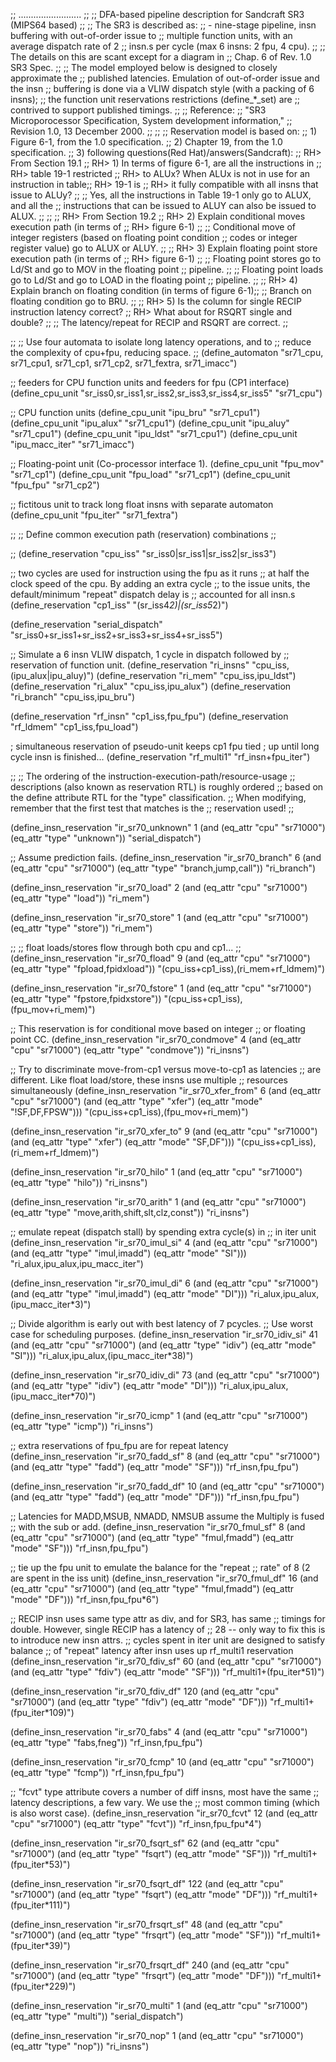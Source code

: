 ;; .........................
;;
;; DFA-based pipeline description for Sandcraft SR3 (MIPS64 based)
;;
;; The SR3 is described as:
;;     - nine-stage pipeline, insn buffering with out-of-order issue to
;;       multiple function units, with an average dispatch rate of 2
;;       insn.s per cycle (max 6 insns: 2 fpu, 4 cpu).
;;
;;  The details on this are scant except for a diagram in
;;  Chap. 6 of Rev. 1.0 SR3 Spec.
;;
;;  The model employed below is designed to closely approximate the
;;  published latencies. Emulation of out-of-order issue and the insn
;;  buffering is done via a VLIW dispatch style (with a packing of 6 insns);
;;  the function unit reservations restrictions (define_*_set) are
;;  contrived to support published timings.
;;
;; Reference:
;;   "SR3 Microporocessor Specification, System development information,"
;;   Revision 1.0, 13 December 2000.
;;
;;
;; Reservation model is based on:
;;   1) Figure 6-1, from the 1.0 specification.
;;   2) Chapter 19, from the 1.0 specification.
;;   3) following questions(Red Hat)/answers(Sandcraft):
;;     RH> From Section 19.1
;;     RH>      1) In terms of figure 6-1, are all the instructions in
;;     RH>         table 19-1 restricted
;;     RH>         to ALUx? When ALUx is not in use for an instruction in table;;     RH>          19-1 is
;;     RH>         it fully compatible with all insns that issue to ALUy?
;;
;;     Yes, all the instructions in Table 19-1 only go to ALUX, and all the
;;     instructions that can be issued to ALUY can also be issued to ALUX.
;;
;;
;;     RH> From Section 19.2
;;     RH>      2) Explain conditional moves execution path (in terms of
;;     RH>      figure 6-1)
;;
;;     Conditional move of integer registers (based on floating point condition
;;     codes or integer register value) go to ALUX or ALUY.
;;
;;     RH>      3) Explain floating point store execution path (in terms of
;;     RH>      figure 6-1)
;;
;;     Floating point stores go to Ld/St and go to MOV in the floating point
;;     pipeline.
;;
;;     Floating point loads go to Ld/St and go to LOAD in the floating point
;;     pipeline.
;;
;;     RH>      4) Explain branch on floating condition (in terms of figure 6-1);;
;;     Branch on floating condition go to BRU.
;;
;;     RH>      5) Is the column for single RECIP instruction latency correct?
;;     RH>      What about for RSQRT single and double?
;;
;;     The latency/repeat for RECIP and RSQRT are correct.
;;

;;
;; Use four automata to isolate long latency operations, and to
;; reduce the complexity of cpu+fpu, reducing space.
;;
(define_automaton "sr71_cpu, sr71_cpu1, sr71_cp1, sr71_cp2, sr71_fextra, sr71_imacc")

;;  feeders for CPU function units and feeders for fpu (CP1 interface)
(define_cpu_unit "sr_iss0,sr_iss1,sr_iss2,sr_iss3,sr_iss4,sr_iss5" "sr71_cpu")

;; CPU function units
(define_cpu_unit "ipu_bru"       "sr71_cpu1")
(define_cpu_unit "ipu_alux"      "sr71_cpu1")
(define_cpu_unit "ipu_aluy"      "sr71_cpu1")
(define_cpu_unit "ipu_ldst"      "sr71_cpu1")
(define_cpu_unit "ipu_macc_iter" "sr71_imacc")


;; Floating-point unit (Co-processor interface 1).
(define_cpu_unit "fpu_mov"          "sr71_cp1")
(define_cpu_unit "fpu_load"         "sr71_cp1")
(define_cpu_unit "fpu_fpu"          "sr71_cp2")

;; fictitous unit to track long float insns with separate automaton
(define_cpu_unit "fpu_iter"         "sr71_fextra")


;;
;; Define common execution path (reservation) combinations
;;

;;
(define_reservation "cpu_iss"         "sr_iss0|sr_iss1|sr_iss2|sr_iss3")

;; two cycles are used for instruction using the fpu as it runs
;; at half the clock speed of the cpu. By adding an extra cycle
;; to the issue units, the default/minimum "repeat" dispatch delay is
;; accounted for all insn.s
(define_reservation "cp1_iss"         "(sr_iss4*2)|(sr_iss5*2)")

(define_reservation "serial_dispatch" "sr_iss0+sr_iss1+sr_iss2+sr_iss3+sr_iss4+sr_iss5")

;; Simulate a 6 insn VLIW dispatch, 1 cycle in dispatch followed by
;; reservation of function unit.
(define_reservation "ri_insns"         "cpu_iss,(ipu_alux|ipu_aluy)")
(define_reservation "ri_mem"           "cpu_iss,ipu_ldst")
(define_reservation "ri_alux"          "cpu_iss,ipu_alux")
(define_reservation "ri_branch"        "cpu_iss,ipu_bru")

(define_reservation "rf_insn"          "cp1_iss,fpu_fpu")
(define_reservation "rf_ldmem"         "cp1_iss,fpu_load")

; simultaneous reservation of pseudo-unit keeps cp1 fpu tied
; up until long cycle insn is finished...
(define_reservation "rf_multi1"        "rf_insn+fpu_iter")

;;
;; The ordering of the instruction-execution-path/resource-usage
;; descriptions (also known as reservation RTL) is roughly ordered
;; based on the define attribute RTL for the "type" classification.
;; When modifying, remember that the first test that matches is the
;; reservation used!
;;


(define_insn_reservation "ir_sr70_unknown"
                               1
                          (and (eq_attr "cpu" "sr71000")
                               (eq_attr "type" "unknown"))
                         "serial_dispatch")


;; Assume prediction fails.
(define_insn_reservation "ir_sr70_branch"
                               6
                          (and (eq_attr "cpu" "sr71000")
                               (eq_attr "type" "branch,jump,call"))
                         "ri_branch")

(define_insn_reservation "ir_sr70_load"
                               2
                          (and (eq_attr "cpu" "sr71000")
                               (eq_attr "type" "load"))
                         "ri_mem")

(define_insn_reservation "ir_sr70_store"
                               1
                          (and (eq_attr "cpu" "sr71000")
                               (eq_attr "type" "store"))
                         "ri_mem")


;;
;; float loads/stores flow through both cpu and cp1...
;;
(define_insn_reservation "ir_sr70_fload"
                               9
                          (and (eq_attr "cpu" "sr71000")
                               (eq_attr "type" "fpload,fpidxload"))
                         "(cpu_iss+cp1_iss),(ri_mem+rf_ldmem)")

(define_insn_reservation "ir_sr70_fstore"
                               1
                          (and (eq_attr "cpu" "sr71000")
                               (eq_attr "type" "fpstore,fpidxstore"))
                         "(cpu_iss+cp1_iss),(fpu_mov+ri_mem)")


;; This reservation is for conditional move based on integer
;; or floating point CC.
(define_insn_reservation "ir_sr70_condmove"
                               4
                          (and (eq_attr "cpu" "sr71000")
                               (eq_attr "type" "condmove"))
                         "ri_insns")

;; Try to discriminate move-from-cp1 versus move-to-cp1 as latencies
;; are different. Like float load/store, these insns use multiple
;; resources simultaneously
(define_insn_reservation "ir_sr70_xfer_from"
                               6
                          (and (eq_attr "cpu" "sr71000")
                               (and (eq_attr "type" "xfer")
                                    (eq_attr "mode" "!SF,DF,FPSW")))
                         "(cpu_iss+cp1_iss),(fpu_mov+ri_mem)")

(define_insn_reservation "ir_sr70_xfer_to"
                               9
                          (and (eq_attr "cpu" "sr71000")
                               (and (eq_attr "type" "xfer")
                                    (eq_attr "mode" "SF,DF")))
                         "(cpu_iss+cp1_iss),(ri_mem+rf_ldmem)")

(define_insn_reservation "ir_sr70_hilo"
                               1
                          (and (eq_attr "cpu" "sr71000")
                               (eq_attr "type" "hilo"))
                         "ri_insns")

(define_insn_reservation "ir_sr70_arith"
                               1
                          (and (eq_attr "cpu" "sr71000")
                               (eq_attr "type" "move,arith,shift,slt,clz,const"))
                         "ri_insns")

;; emulate repeat (dispatch stall) by spending extra cycle(s) in
;; in iter unit
(define_insn_reservation "ir_sr70_imul_si"
                                 4
                          (and (eq_attr "cpu" "sr71000")
                               (and (eq_attr "type" "imul,imadd")
                                    (eq_attr "mode" "SI")))
                         "ri_alux,ipu_alux,ipu_macc_iter")

(define_insn_reservation "ir_sr70_imul_di"
                                 6
                          (and (eq_attr "cpu" "sr71000")
                               (and (eq_attr "type" "imul,imadd")
                                    (eq_attr "mode" "DI")))
                         "ri_alux,ipu_alux,(ipu_macc_iter*3)")

;; Divide algorithm is early out with best latency of 7 pcycles.
;; Use worst case for scheduling purposes.
(define_insn_reservation "ir_sr70_idiv_si"
                                 41
                          (and (eq_attr "cpu" "sr71000")
                               (and (eq_attr "type" "idiv")
                                    (eq_attr "mode" "SI")))
                         "ri_alux,ipu_alux,(ipu_macc_iter*38)")

(define_insn_reservation "ir_sr70_idiv_di"
                                 73
                          (and (eq_attr "cpu" "sr71000")
                               (and (eq_attr "type" "idiv")
                                    (eq_attr "mode" "DI")))
                         "ri_alux,ipu_alux,(ipu_macc_iter*70)")

(define_insn_reservation "ir_sr70_icmp"
                               1
                          (and (eq_attr "cpu" "sr71000")
                               (eq_attr "type" "icmp"))
                         "ri_insns")

;; extra reservations of fpu_fpu are for repeat latency
(define_insn_reservation "ir_sr70_fadd_sf"
                               8
                          (and (eq_attr "cpu" "sr71000")
                               (and (eq_attr "type" "fadd")
                                    (eq_attr "mode" "SF")))
                         "rf_insn,fpu_fpu")

(define_insn_reservation "ir_sr70_fadd_df"
                               10
                          (and (eq_attr "cpu" "sr71000")
                               (and (eq_attr "type" "fadd")
                                    (eq_attr "mode" "DF")))
                         "rf_insn,fpu_fpu")

;; Latencies for MADD,MSUB, NMADD, NMSUB assume the Multiply is fused
;; with the sub or add.
(define_insn_reservation "ir_sr70_fmul_sf"
                               8
                          (and (eq_attr "cpu" "sr71000")
                               (and (eq_attr "type" "fmul,fmadd")
                                    (eq_attr "mode" "SF")))
                         "rf_insn,fpu_fpu")

;; tie up the fpu unit to emulate the balance for the "repeat
;; rate" of 8 (2 are spent in the iss unit)
(define_insn_reservation "ir_sr70_fmul_df"
                               16
                          (and (eq_attr "cpu" "sr71000")
                               (and (eq_attr "type" "fmul,fmadd")
                                    (eq_attr "mode" "DF")))
                         "rf_insn,fpu_fpu*6")


;; RECIP insn uses same type attr as div, and for SR3, has same
;; timings for double. However, single RECIP has a latency of
;; 28 -- only way to fix this is to introduce new insn attrs.
;; cycles spent in iter unit are designed to satisfy balance
;; of "repeat" latency after insn uses up rf_multi1 reservation
(define_insn_reservation "ir_sr70_fdiv_sf"
                                60
                          (and (eq_attr "cpu" "sr71000")
                               (and (eq_attr "type" "fdiv")
                                    (eq_attr "mode" "SF")))
                         "rf_multi1+(fpu_iter*51)")

(define_insn_reservation "ir_sr70_fdiv_df"
                                120
                          (and (eq_attr "cpu" "sr71000")
                               (and (eq_attr "type" "fdiv")
                                    (eq_attr "mode" "DF")))
                         "rf_multi1+(fpu_iter*109)")

(define_insn_reservation "ir_sr70_fabs"
                               4
                          (and (eq_attr "cpu" "sr71000")
                               (eq_attr "type" "fabs,fneg"))
                         "rf_insn,fpu_fpu")

(define_insn_reservation "ir_sr70_fcmp"
                               10
                          (and (eq_attr "cpu" "sr71000")
                               (eq_attr "type" "fcmp"))
                         "rf_insn,fpu_fpu")

;; "fcvt" type attribute covers a number of diff insns, most have the same
;; latency descriptions, a few vary. We use the
;; most common timing (which is also worst case).
(define_insn_reservation "ir_sr70_fcvt"
                               12
                          (and (eq_attr "cpu" "sr71000")
                               (eq_attr "type" "fcvt"))
                         "rf_insn,fpu_fpu*4")

(define_insn_reservation "ir_sr70_fsqrt_sf"
                                62
                          (and (eq_attr "cpu" "sr71000")
                               (and (eq_attr "type" "fsqrt")
                                    (eq_attr "mode" "SF")))
                         "rf_multi1+(fpu_iter*53)")

(define_insn_reservation "ir_sr70_fsqrt_df"
                                122
                          (and (eq_attr "cpu" "sr71000")
                               (and (eq_attr "type" "fsqrt")
                                    (eq_attr "mode" "DF")))
                         "rf_multi1+(fpu_iter*111)")

(define_insn_reservation "ir_sr70_frsqrt_sf"
                                48
                          (and (eq_attr "cpu" "sr71000")
                               (and (eq_attr "type" "frsqrt")
                                    (eq_attr "mode" "SF")))
                         "rf_multi1+(fpu_iter*39)")

(define_insn_reservation "ir_sr70_frsqrt_df"
                                240
                          (and (eq_attr "cpu" "sr71000")
                               (and (eq_attr "type" "frsqrt")
                                    (eq_attr "mode" "DF")))
                         "rf_multi1+(fpu_iter*229)")

(define_insn_reservation "ir_sr70_multi"
                               1
                          (and (eq_attr "cpu" "sr71000")
                               (eq_attr "type" "multi"))
                         "serial_dispatch")

(define_insn_reservation "ir_sr70_nop"
                               1
                          (and (eq_attr "cpu" "sr71000")
                               (eq_attr "type" "nop"))
                         "ri_insns")
